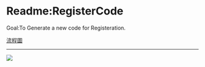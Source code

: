 # Readme:RegisterCode
Goal:To Generate a new code for Registeration.

[流程圖](https://app.diagrams.net/#Hxuunnis123%2FRegisterCode%2Fmain%2FUntitled%20Diagram.drawio)

---
![](https://i.imgur.com/7iT7XS3.png)
